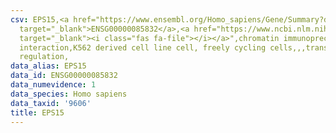 ```yaml
---
csv: EPS15,<a href="https://www.ensembl.org/Homo_sapiens/Gene/Summary?db=core;g=ENSG00000085832"
  target="_blank">ENSG00000085832</a>,<a href="https://www.ncbi.nlm.nih.gov/pubmed/23959860"
  target="_blank"><i class="fas fa-file"></i></a>",chromatin immunoprecipitation assay,direct
  interaction,K562 derived cell line cell, freely cycling cells,,,transcriptional
  regulation,
data_alias: EPS15
data_id: ENSG00000085832
data_numevidence: 1
data_species: Homo sapiens
data_taxid: '9606'
title: EPS15
---
```

